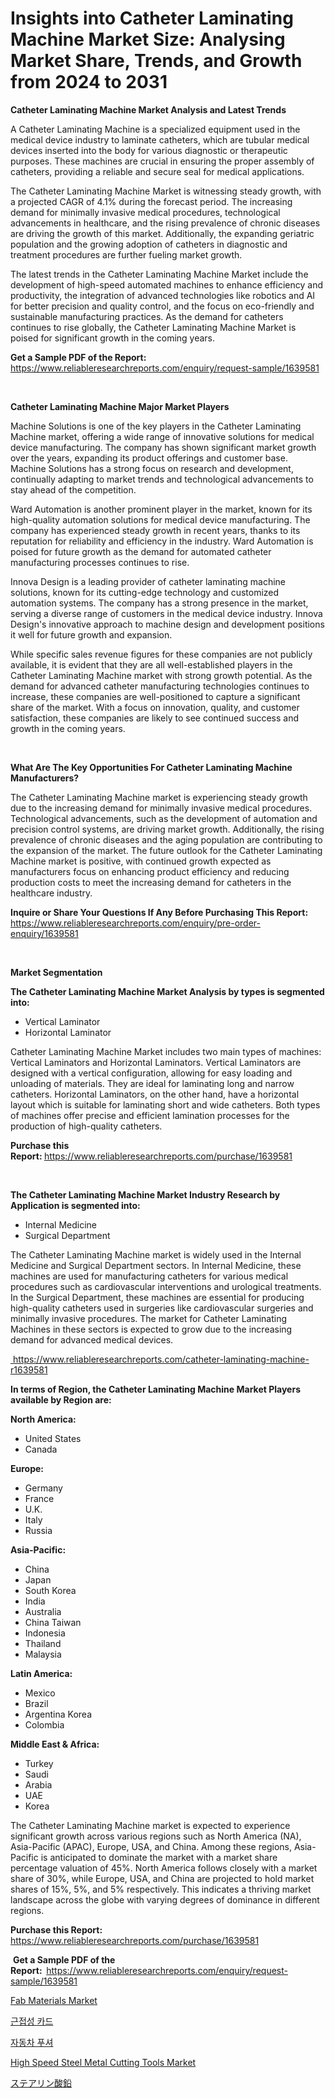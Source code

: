 <p><h1>Insights into Catheter Laminating Machine Market Size: Analysing Market Share, Trends, and Growth from 2024 to 2031</h1></p><p><strong>Catheter Laminating Machine Market Analysis and Latest Trends</strong></p>
<p><p>A Catheter Laminating Machine is a specialized equipment used in the medical device industry to laminate catheters, which are tubular medical devices inserted into the body for various diagnostic or therapeutic purposes. These machines are crucial in ensuring the proper assembly of catheters, providing a reliable and secure seal for medical applications.</p><p>The Catheter Laminating Machine Market is witnessing steady growth, with a projected CAGR of 4.1% during the forecast period. The increasing demand for minimally invasive medical procedures, technological advancements in healthcare, and the rising prevalence of chronic diseases are driving the growth of this market. Additionally, the expanding geriatric population and the growing adoption of catheters in diagnostic and treatment procedures are further fueling market growth.</p><p>The latest trends in the Catheter Laminating Machine Market include the development of high-speed automated machines to enhance efficiency and productivity, the integration of advanced technologies like robotics and AI for better precision and quality control, and the focus on eco-friendly and sustainable manufacturing practices. As the demand for catheters continues to rise globally, the Catheter Laminating Machine Market is poised for significant growth in the coming years.</p></p>
<p><strong>Get a Sample PDF of the Report:&nbsp;</strong> <a href="https://www.reliableresearchreports.com/enquiry/request-sample/1639581">https://www.reliableresearchreports.com/enquiry/request-sample/1639581</a></p>
<p>&nbsp;</p>
<p><strong>Catheter Laminating Machine Major Market Players</strong></p>
<p><p>Machine Solutions is one of the key players in the Catheter Laminating Machine market, offering a wide range of innovative solutions for medical device manufacturing. The company has shown significant market growth over the years, expanding its product offerings and customer base. Machine Solutions has a strong focus on research and development, continually adapting to market trends and technological advancements to stay ahead of the competition.</p><p>Ward Automation is another prominent player in the market, known for its high-quality automation solutions for medical device manufacturing. The company has experienced steady growth in recent years, thanks to its reputation for reliability and efficiency in the industry. Ward Automation is poised for future growth as the demand for automated catheter manufacturing processes continues to rise.</p><p>Innova Design is a leading provider of catheter laminating machine solutions, known for its cutting-edge technology and customized automation systems. The company has a strong presence in the market, serving a diverse range of customers in the medical device industry. Innova Design's innovative approach to machine design and development positions it well for future growth and expansion.</p><p>While specific sales revenue figures for these companies are not publicly available, it is evident that they are all well-established players in the Catheter Laminating Machine market with strong growth potential. As the demand for advanced catheter manufacturing technologies continues to increase, these companies are well-positioned to capture a significant share of the market. With a focus on innovation, quality, and customer satisfaction, these companies are likely to see continued success and growth in the coming years.</p></p>
<p>&nbsp;</p>
<p><strong>What Are The Key Opportunities For Catheter Laminating Machine Manufacturers?</strong></p>
<p><p>The Catheter Laminating Machine market is experiencing steady growth due to the increasing demand for minimally invasive medical procedures. Technological advancements, such as the development of automation and precision control systems, are driving market growth. Additionally, the rising prevalence of chronic diseases and the aging population are contributing to the expansion of the market. The future outlook for the Catheter Laminating Machine market is positive, with continued growth expected as manufacturers focus on enhancing product efficiency and reducing production costs to meet the increasing demand for catheters in the healthcare industry.</p></p>
<p><strong>Inquire or Share Your Questions If Any Before Purchasing This Report:</strong> <a href="https://www.reliableresearchreports.com/enquiry/pre-order-enquiry/1639581">https://www.reliableresearchreports.com/enquiry/pre-order-enquiry/1639581</a></p>
<p>&nbsp;</p>
<p><strong>Market Segmentation</strong></p>
<p><strong>The Catheter Laminating Machine Market Analysis by types is segmented into:</strong></p>
<p><ul><li>Vertical Laminator</li><li>Horizontal Laminator</li></ul></p>
<p><p>Catheter Laminating Machine Market includes two main types of machines: Vertical Laminators and Horizontal Laminators. Vertical Laminators are designed with a vertical configuration, allowing for easy loading and unloading of materials. They are ideal for laminating long and narrow catheters. Horizontal Laminators, on the other hand, have a horizontal layout which is suitable for laminating short and wide catheters. Both types of machines offer precise and efficient lamination processes for the production of high-quality catheters.</p></p>
<p><strong>Purchase this Report:&nbsp;</strong><a href="https://www.reliableresearchreports.com/purchase/1639581">https://www.reliableresearchreports.com/purchase/1639581</a></p>
<p>&nbsp;</p>
<p><strong>The Catheter Laminating Machine Market Industry Research by Application is segmented into:</strong></p>
<p><ul><li>Internal Medicine</li><li>Surgical Department</li></ul></p>
<p><p>The Catheter Laminating Machine market is widely used in the Internal Medicine and Surgical Department sectors. In Internal Medicine, these machines are used for manufacturing catheters for various medical procedures such as cardiovascular interventions and urological treatments. In the Surgical Department, these machines are essential for producing high-quality catheters used in surgeries like cardiovascular surgeries and minimally invasive procedures. The market for Catheter Laminating Machines in these sectors is expected to grow due to the increasing demand for advanced medical devices.</p></p>
<p><a href="https://www.reliableresearchreports.com/catheter-laminating-machine-r1639581">&nbsp;https://www.reliableresearchreports.com/catheter-laminating-machine-r1639581</a></p>
<p><strong>In terms of Region, the Catheter Laminating Machine Market Players available by Region are:</strong></p>
<p>
    <p> <strong> North America: </strong>
        <ul>
            <li>United States</li>
            <li>Canada</li>
        </ul>
        </p> 
    <p> <strong> Europe: </strong>
        <ul>
            <li>Germany</li>
            <li>France</li>
            <li>U.K.</li>
            <li>Italy</li>
            <li>Russia</li>
        </ul>
        </p> 
    <p> <strong> Asia-Pacific: </strong>
        <ul>
            <li>China</li>
            <li>Japan</li>
            <li>South Korea</li>
            <li>India</li>
            <li>Australia</li>
            <li>China Taiwan</li>
            <li>Indonesia</li>
            <li>Thailand</li>
            <li>Malaysia</li>
        </ul>
        </p> 
    <p> <strong> Latin America: </strong>
        <ul>
            <li>Mexico</li>
            <li>Brazil</li>
            <li>Argentina Korea</li>
            <li>Colombia</li>
        </ul>
        </p> 
    <p> <strong> Middle East & Africa: </strong>
        <ul>
            <li>Turkey</li>
            <li>Saudi</li>
            <li>Arabia</li>
            <li>UAE</li>
            <li>Korea</li>
        </ul>
    </p>
    </p>
<p><p>The Catheter Laminating Machine market is expected to experience significant growth across various regions such as North America (NA), Asia-Pacific (APAC), Europe, USA, and China. Among these regions, Asia-Pacific is anticipated to dominate the market with a market share percentage valuation of 45%. North America follows closely with a market share of 30%, while Europe, USA, and China are projected to hold market shares of 15%, 5%, and 5% respectively. This indicates a thriving market landscape across the globe with varying degrees of dominance in different regions.</p></p>
<p><strong>Purchase this Report: </strong><a href="https://www.reliableresearchreports.com/purchase/1639581">https://www.reliableresearchreports.com/purchase/1639581</a></p>
<p>&nbsp;<strong>Get a Sample PDF of the Report:&nbsp;&nbsp;</strong><a href="https://www.reliableresearchreports.com/enquiry/request-sample/1639581">https://www.reliableresearchreports.com/enquiry/request-sample/1639581</a></p>
<p><strong></strong></p>
<p><p><a href="https://issuu.com/reportprime-2/docs/fab-materials-market-size-2030.pptx">Fab Materials Market</a></p><p><a href="https://medium.com/@constantinvon/%EC%B9%B4%EB%93%9C-%EC%8B%9C%EC%9E%A5-%EA%B7%BC%EC%A0%91-%EC%B9%B4%EB%93%9C-%EC%8B%9C%EC%9E%A5-2031%EB%85%84%EA%B9%8C%EC%A7%80%EC%9D%98-%EB%8F%99%ED%96%A5-%EC%98%88%EC%B8%A1-%EB%B0%8F-%EA%B2%BD%EC%9F%81-%EB%B6%84%EC%84%9D-aa394566a61a">근접성 카드</a></p><p><a href="https://github.com/solomonbode85/Market-Research-Report-List-1/blob/main/100868536208.md">자동차 푸셔</a></p><p><a href="https://github.com/moyahfrancoestellec51j635wcx/Market-Research-Report-List-2/blob/main/high-speed-steel-metal-cutting-tools-market.md">High Speed Steel Metal Cutting Tools Market</a></p><p><a href="https://medium.com/@abdielkilback/%E9%89%9B%E3%82%B9%E3%83%86%E3%82%A2%E3%83%AC%E3%83%BC%E3%83%88%E5%B8%82%E5%A0%B4%E3%83%AC%E3%83%9D%E3%83%BC%E3%83%88%E3%81%AF-%E3%81%93%E3%81%AE%E5%B8%82%E5%A0%B4%E3%81%AE%E6%9C%80%E6%96%B0%E3%81%AE%E3%83%88%E3%83%AC%E3%83%B3%E3%83%89%E3%81%A8%E6%88%90%E9%95%B7%E6%A9%9F%E4%BC%9A%E3%82%92%E6%98%8E%E3%82%89%E3%81%8B%E3%81%AB%E3%81%97%E3%81%A6%E3%81%84%E3%81%BE%E3%81%99-4b94e0d8448e">ステアリン酸鉛</a></p></p>